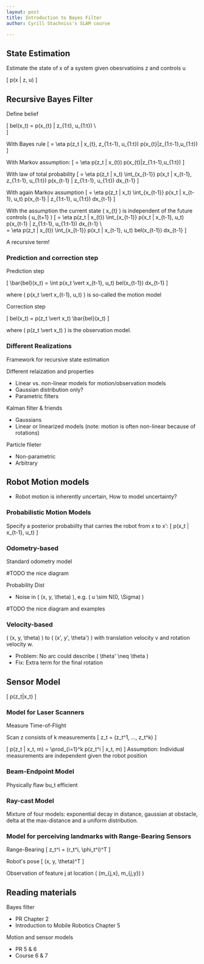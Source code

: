 ```yaml
---
layout: post
title: Introduction to Bayes Filter
author: Cyrill Stachniss's SLAM course

---
```



## State Estimation

Estimate the state of x of a system given obesrvatioins z and controls u

\[
p(x | z, u)
\]


## Recursive Bayes Filter


Define belief

\[
bel(x_t) = p(x_{t} | z_{1:t}, u_{1:t}) \\\
\]


With Bayes rule
\[
= \eta p(z_t | x_{t}, z_{1:t-1}, u_{1:t}) p(x_{t}|z_{1:t-1},u_{1:t})
\]

With Markov assumption:
\[
= \eta p(z_t | x_{t}) p(x_{t}|z_{1:t-1},u_{1:t})
\]


With law of total probability
\[
= \eta p(z_t | x_t) \int_{x_{t-1}} p(x_t | x_{t-1}, z_{1:t-1}, u_{1:t}) p(x_{t-1} | z_{1:t-1}, u_{1:t}) dx_{t-1}
\]

With again Markov assumption
\[
= \eta p(z_t | x_t) \int_{x_{t-1}} p(x_t | x_{t-1}, u_t) p(x_{t-1} | z_{1:t-1}, u_{1:t}) dx_{t-1}
\]

With the assumption the current state \( x_{t} \) is independent of the future controls \( u_{t+1} \)
\[
= \eta p(z_t | x_{t}) \int_{x_{t-1}} p(x_t | x_{t-1}, u_t) p(x_{t-1} | z_{1:t-1}, u_{1:t-1}) dx_{t-1} \\\
= \eta p(z_t | x_{t}) \int_{x_{t-1}} p(x_t | x_{t-1}, u_t) bel(x_{t-1}) dx_{t-1}
\]

A recursive term!


### Prediction and correction step

Prediction step

\[
\bar{bel}(x_t) = \int p(x_t \vert x_{t-1}, u_t) bel(x_{t-1}) dx_{t-1}
\]

where \( p(x_t \vert x_{t-1}, u_t) \) is so-called the motion model


Correction step

\[
bel(x_t) = p(z_t \vert x_t) \bar{bel}(x_t)
\]

where \( p(z_t \vert x_t) \) is the observation model.

### Different Realizations

Framework for recursive state estimation

Different relaization and properties

 - Linear vs. non-linear models for motion/observation models
 - Gaussian distribution only?
 - Parametric filters


Kalman filter & friends
 - Gaussians
 - Linear or linearized models (note: motion is often non-linear because of rotations)

Particle fileter
 - Non-parametric
 - Arbitrary


## Robot Motion models

 - Robot motion is inherently uncertain, How to model uncertainty?


### Probabilistic Motion Models

Specify a posterior probabiilty that carries the robot from x to x':
\[
p(x_t | x_{t-1}, u_t)
\]

### Odometry-based


Standard odometry model

#TODO the nice diagram

Probability Dist
 - Noise in \( (x, y, \theta) \), e.g. \( u \sim N(0, \Sigma) \)

#TODO the nice diagram and examples

### Velocity-based

\( (x, y, \theta) \) to \( (x', y', \theta') \) with translation velocity v and rotation velocity w. 


 - Problem: No arc could describe \( \theta' \neq \theta \)
 - Fix: Extra term for the final rotation


## Sensor Model

\[
p(z_t|x_t)
\]

### Model for Laser Scanners

Measure Time-of-Flight

Scan z consists of k measurements
\[
z_t = (z_t^1, ..., z_t^k)
\]

\[
p(z_t | x_t, m) = \prod_{i=1}^k p(z_t^i | x_t, m)
\]
Assumption: Individual measurements are independent given the robot position

### Beam-Endpoint Model
Physically flaw bu_t efficient

### Ray-cast Model

Mixture of four models: exponential decay in distance, gaussian at obstacle, delta at the max-distance and a uniform distribution.


### Model for perceiving landmarks with Range-Bearing Sensors

Range-Bearing
\[
z_t^i = (r_t^i, \phi_t^i)^T
\]

Robot's pose 
\[
(x, y, \theta)^T
\]

Observation of feature j at location \( (m_{j,x}, m_{j,y}) \)

## Reading materials

Bayes filter
 - PR Chapter 2
 - Introduction to Mobile Robotics Chapter 5

Motion and sensor models
 - PR 5 & 6
 - Course 6 & 7
